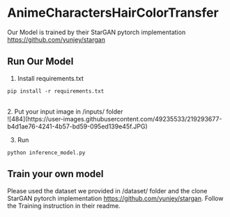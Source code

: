 # AnimeCharactersHairColorTransfer

Our Model is trained by their StarGAN pytorch implementation https://github.com/yunjey/stargan

## Run Our Model

1. Install requirements.txt
  ~~~
  pip install -r requirements.txt
  ~~~
<br>
2. Put your input image in /inputs/ folder<br>
  ![484](https://user-images.githubusercontent.com/49235533/219293677-b4d1ae76-4241-4b57-bd59-095ed139e45f.JPG)

3. Run
  ~~~
  python inference_model.py
  ~~~
## Train your own model
Please used the dataset we provided in /dataset/ folder and the clone StarGAN pytorch implementation https://github.com/yunjey/stargan. Follow the Training instruction in their readme.
